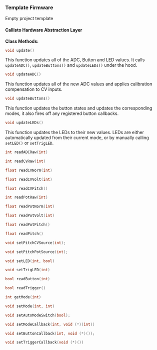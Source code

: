 ### Template Firmware

Empty project template

#### Callisto Hardware Abstraction Layer

**Class Methods:**
``` c 
void update() 
```
This function updates all of the ADC, Button and LED values. It calls `updateADC()`, `updateButtons()` and `updateLEDs()` under the hood.

``` c
void updateADC()
```
This function updates all of the new ADC values and applies calibration compensation to CV inputs.

``` c
void updateButtons()
```
This function updates the button states and updates the corresponding modes, it also fires off any registered button callbacks.

``` c
void updateLEDs()
```
This function updates the LEDs to their new values. LEDs are either automatically updated from their current mode, or by manually calling `setLED()` or `setTrigLED`.

``` c
int readADCRaw(int)
```

``` c
int readCVRaw(int)
```

``` c
float readCVNorm(int)
```

``` c
float readCVVolt(int)
```

``` c
float readCVPitch()
```

``` c
int readPotRaw(int)
```

``` c
float readPotNorm(int)
```

``` c
float readPotVolt(int)
```

``` c
float readPotPitch()
```

``` c
float readPitch()
```

``` c
void setPitchCVSource(int);
```

``` c
void setPitchPotSource(int);
```

``` c
void setLED(int, bool)
```

``` c
void setTrigLED(int)
```

``` c
bool readButton(int)
```

``` c
bool readTrigger()
```

``` c
int getMode(int)
```

``` c
void setMode(int, int)
```

``` c
void setAutoModeSwitch(bool);
```

``` c
void setModeCallback(int, void (*)(int))
```

``` c
void setButtonCallback(int, void (*)());
```

``` c
void setTriggerCallback(void (*)())
```
